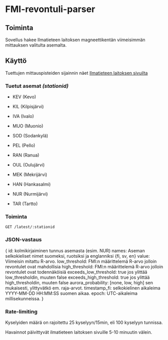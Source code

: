 
  

# FMI-revontuli-parser

  

  

## Toiminta

  

Sovellus hakee Ilmatieteen laitoksen magneettikentän viimeisimmän mittauksen valitulta asemalta.

  

## Käyttö

  

Tuettujen mittauspisteiden sijainnin näet [Ilmatieteen laitoksen sivuilta](https://www.ilmatieteenlaitos.fi/revontulet-ja-avaruussaa)

  

### Tuetut asemat _(stationid)_

- KEV (Kevo)

  

- KIL (Kilpisjärvi)

  

- IVA (Ivalo)

  

- MUO (Muonio)

  

- SOD (Sodankylä)

  

- PEL (Pello)

  

- RAN (Ranua)

  

- OUL (Oulujärvi)

  

- MEK (Mekrijärvi)

  

- HAN (Hankasalmi)

  

- NUR (Nurmijärvi)

  

- TAR (Tartto)

  

### Toiminta

`GET /latest/:stationid`



  

### JSON-vastaus

  

{
    id: kolmikirjaiminen tunnus asemasta (esim. NUR)
    names:                  Aseman selkokieliset nimet suomeksi, ruotsiksi ja englanniksi
        {fi, sv, en}
    value:                  Viimeisin mitattu R-arvo.
    low_threshold:          FMI:n määrittelemä R-arvo jolloin revontulet ovat mahdollisia
    high_threshold:         FMI:n määrittelemä R-arvo jolloin revontulet ovat todennäköisiä
    exceeds_low_threshold:  true jos ylittää low_thresholdin, muuten false
    exceeds_high_threshold: true jos ylittää high_thresholdin, muuten false
    aurora_probability:     [none, low, high] sen mukaisesti, ylittyvätkö em. raja-arvot.
    timestamp_fi:           selkokielinen aikaleima YYYY-MM-DD HH:MM:SS suomen aikaa.
    epoch:                  UTC-aikaleima millisekunneissa. 
}


### Rate-limiting

Kyselyiden määrä on rajoitettu 25 kyselyyn/15min, eli 100 kyselyyn tunnissa.

Havainnot päivittyvät ilmatieteen laitoksen sivuille 5-10 minuutin välein. 
